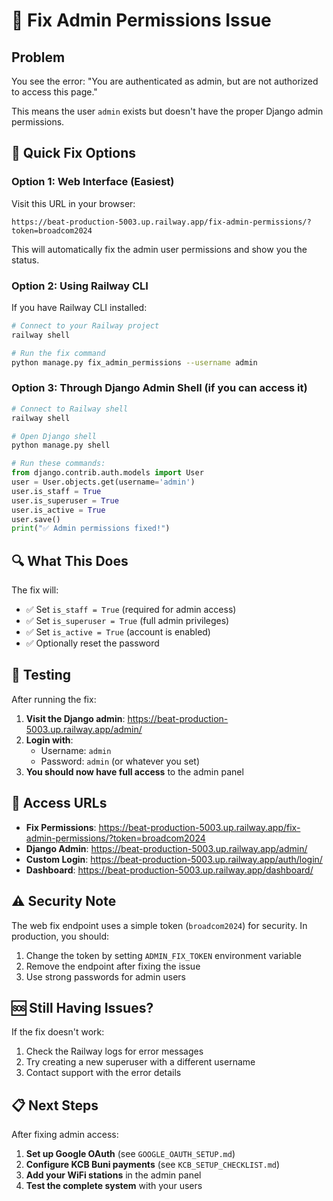 # 🔧 Fix Admin Permissions Issue

## Problem
You see the error: "You are authenticated as admin, but are not authorized to access this page."

This means the user `admin` exists but doesn't have the proper Django admin permissions.

## 🚀 Quick Fix Options

### Option 1: Web Interface (Easiest)
Visit this URL in your browser:
```
https://beat-production-5003.up.railway.app/fix-admin-permissions/?token=broadcom2024
```

This will automatically fix the admin user permissions and show you the status.

### Option 2: Using Railway CLI
If you have Railway CLI installed:
```bash
# Connect to your Railway project
railway shell

# Run the fix command
python manage.py fix_admin_permissions --username admin
```

### Option 3: Through Django Admin Shell (if you can access it)
```python
# Connect to Railway shell
railway shell

# Open Django shell
python manage.py shell

# Run these commands:
from django.contrib.auth.models import User
user = User.objects.get(username='admin')
user.is_staff = True
user.is_superuser = True
user.is_active = True
user.save()
print("✅ Admin permissions fixed!")
```

## 🔍 What This Does

The fix will:
- ✅ Set `is_staff = True` (required for admin access)
- ✅ Set `is_superuser = True` (full admin privileges)  
- ✅ Set `is_active = True` (account is enabled)
- ✅ Optionally reset the password

## 🧪 Testing

After running the fix:

1. **Visit the Django admin**: https://beat-production-5003.up.railway.app/admin/
2. **Login with**: 
   - Username: `admin`
   - Password: `admin` (or whatever you set)
3. **You should now have full access** to the admin panel

## 🔗 Access URLs

- **Fix Permissions**: https://beat-production-5003.up.railway.app/fix-admin-permissions/?token=broadcom2024
- **Django Admin**: https://beat-production-5003.up.railway.app/admin/
- **Custom Login**: https://beat-production-5003.up.railway.app/auth/login/
- **Dashboard**: https://beat-production-5003.up.railway.app/dashboard/

## ⚠️ Security Note

The web fix endpoint uses a simple token (`broadcom2024`) for security. In production, you should:
1. Change the token by setting `ADMIN_FIX_TOKEN` environment variable
2. Remove the endpoint after fixing the issue
3. Use strong passwords for admin users

## 🆘 Still Having Issues?

If the fix doesn't work:
1. Check the Railway logs for error messages
2. Try creating a new superuser with a different username
3. Contact support with the error details

## 📋 Next Steps

After fixing admin access:
1. **Set up Google OAuth** (see `GOOGLE_OAUTH_SETUP.md`)
2. **Configure KCB Buni payments** (see `KCB_SETUP_CHECKLIST.md`)
3. **Add your WiFi stations** in the admin panel
4. **Test the complete system** with your users